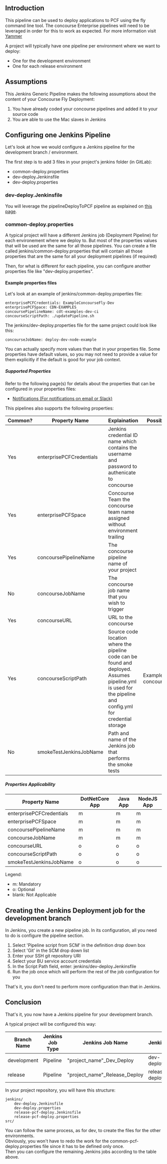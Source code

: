 ## Introduction
This pipeline can be used to deploy applications to PCF using the fly command line tool. The concourse Enterprise pipelines will need to be leveraged in order for this to work as expected. For more information visit [Yammer](https://www.yammer.com/manulife.com/#/threads/show?threadId=1097614990) 

A project will typically have one pipeline per environment where we want to deploy:
- One for the development environment
- One for each release environment

## Assumptions
This Jenkins Generic Pipeline makes the following assumptions about the content of your Concourse Fly Deployment:

1. You have already coded your concourse pipelines and added it to your source code
3. You are able to use the Mac slaves in Jenkins

## Configuring one Jenkins Pipeline
Let's look at how we would configure a Jenkins pipeline for the development branch / environment.

The first step is to add 3 files in your project's jenkins folder (in GitLab):
- common-deploy.properties
- dev-deploy.Jenkinsfile
- dev-deploy.properties

### dev-deploy.Jenkinsfile
You will leverage the pipelineDeployToPCF pipeline as explained on [this page](docs/deploy.md).

### common-deploy.properties
A typical project will have a different Jenkins job (Deployment Pipeline) for each environement where we deploy to.
But most of the properties values that will be used are the same for all those pipelines.
You can create a file called jenkins/common-deploy.properties that will contain all those properties that are the same for all your deployment pipelines (if required)

Then, for what is different for each pipeline, you can configure another properties file like "dev-deploy.properties".

#### Example properties files

Let's look at an example of jenkins/common-deploy.properties file:  
```properties
enterprisePCFCredentials: ExampleConcourseFly-Dev
enterprisePCFSpace: CDN-EXAMPLES
concoursePipelineName: cdt-examples-dev-ci
concourseScriptPath: ./updatePipeline.sh
```

The jenkins/dev-deploy.properties file for the same project could look like this:

```properties
concourseJobName: deploy-dev-node-example
```

You can actually specify more values than that in your properties file.  Some properties have default values, so you may not need to provide a value for them explicitly if the default is good for your job context.

##### Supported Properties

Refer to the following page(s) for details about the properties that can be configured in your properties files:
 * [Notifications (For notifications on email or Slack)](docs/notifications.md)

This pipelines also supports the following properties:

| Common? | Property Name | Explaination | Possible Values | Default Value |
| ------------- | ------------ | --------------- | ------------- |------------- |
| Yes | enterprisePCFCredentials | Jenkins credential ID name which contains the username and password to authenicate to concourse |  | N/A |
| Yes | enterprisePCFSpace | Concourse Team the concourse team name assigned without environment trailing |  | N/A | 
| Yes | concoursePipelineName | The concourse pipeline name of your project | | N/A |
| No | concourseJobName | The concourse job name that you wish to trigger | | N/A |
| Yes | concourseURL | URL to the concourse |  | https://concourse.platform.manulife.io |
| Yes | concourseScriptPath | Source code location where the pipeline code can be found and deployed. Assumes pipeline.yml is used for the pipeline and config.yml for credential storage  | Example: concourse_pipeline | concourse_pipeline |
| No | smokeTestJenkinsJobName | Path and name of the Jenkins job that performs the smoke tests | | null |

##### Properties Applicability

| Property Name | DotNetCore App | Java App | NodeJS App |
| ------------- | --- | ---------- | ---------- |
| enterprisePCFCredentials| m | m | m |
| enterprisePCFSpace| m  | m | m |
| concoursePipelineName   | m  | m | m |
| concourseJobName        | m  | m | m |
| concourseURL            | o  | o | o |
| concourseScriptPath     | o  | o | o |
| smokeTestJenkinsJobName | o  | o | o |

Legend:
 * m: Mandatory
 * o: Optional
 * blank: Not Applicable

## Creating the Jenkins Deployment job for the development branch
In Jenkins, you create a new pipeline job.
In its configuration, all you need to do is configure the pipeline section.

1. Select 'Pipeline script from SCM' in the definition drop down box
2. Select 'Git' in the SCM drop down list
3. Enter your SSH git repository URI 
4. Select your BU service account credentials
5. In the Script Path field, enter: jenkins/dev-deploy.Jenkinsfile
6. Run the job once which will perform the rest of the job configuration for you

That's it, you don't need to perform more configuration than that in Jenkins.


## Conclusion
That's it, you now have a Jenkins pipeline for your development branch.

A typical project will be configured this way:

| Branch Name | Jenkins Job Type | Jenkins Job Name | Jenkinsfile Name | Properties File Name | Jenkins job branches |
| ----------- | ---------------- | ---------------- | ---------------- | -------------------- | -------------------- |
| development | Pipeline | "project_name"_Dev_Deploy | dev-deploy.Jenkinsfile | dev-deploy.properties | dev* |
| release | Pipeline | "project_name"_Release_Deploy | release-pcf-deploy.Jenkinsfile | release-deploy.properties | release* |

In your project repository, you will have this structure:

```
jenkins/  
    dev-deploy.Jenkinsfile  
    dev-deploy.properties  
    release-pcf-deploy.Jenkinsfile  
    release-pcf-deploy.properties  
src/  
```

You can follow the same process, as for dev, to create the files for the other environments.  
Obviously, you won't have to redo the work for the common-pcf-deploy.properties file since it has to be defined only once.  
Then you can configure the remaining Jenkins jobs according to the table above.
